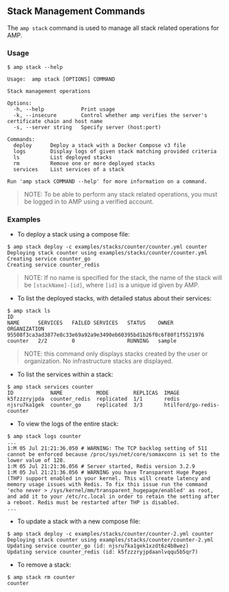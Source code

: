 ## Stack Management Commands

The `amp stack` command is used to manage all stack related operations for AMP.

### Usage

```
$ amp stack --help

Usage:	amp stack [OPTIONS] COMMAND 

Stack management operations

Options:
  -h, --help            Print usage
  -k, --insecure        Control whether amp verifies the server's certificate chain and host name
  -s, --server string   Specify server (host:port)

Commands:
  deploy      Deploy a stack with a Docker Compose v3 file
  logs        Display logs of given stack matching provided criteria
  ls          List deployed stacks
  rm          Remove one or more deployed stacks
  services    List services of a stack

Run 'amp stack COMMAND --help' for more information on a command.
```    

>NOTE: To be able to perform any stack related operations, you must be logged in to AMP using a verified account.

### Examples

* To deploy a stack using a compose file:
```
$ amp stack deploy -c examples/stacks/counter/counter.yml counter
Deploying stack counter using examples/stacks/counter/counter.yml
Creating service counter_go
Creating service counter_redis
```
>NOTE: If no name is specified for the stack, the name of the stack will be `[stackName]-[id]`, where `[id]` is a unique id given by AMP.

* To list the deployed stacks, with detailed status about their services:
```
$ amp stack ls
ID                                                                 NAME      SERVICES   FAILED SERVICES   STATUS    OWNER          ORGANIZATION
95508f3ca3ad3877e8c33e69a92a9e3490eb60395bd1b26f0c6f80f1f5521976   counter   2/2        0                 RUNNING   sample
```
> NOTE: this command only displays stacks created by the user or organization. No infrastructure stacks are displayed.

* To list the services within a stack:
```
$ amp stack services counter
ID            NAME           MODE        REPLICAS  IMAGE
k5fzzzryjpda  counter_redis  replicated  1/1       redis
njsru7ka1gek  counter_go     replicated  3/3       htilford/go-redis-counter
```

* To view the logs of the entire stack:
```
$ amp stack logs counter
...
1:M 05 Jul 21:21:36.050 # WARNING: The TCP backlog setting of 511 cannot be enforced because /proc/sys/net/core/somaxconn is set to the lower value of 128.
1:M 05 Jul 21:21:36.056 # Server started, Redis version 3.2.9
1:M 05 Jul 21:21:36.056 # WARNING you have Transparent Huge Pages (THP) support enabled in your kernel. This will create latency and memory usage issues with Redis. To fix this issue run the command 'echo never > /sys/kernel/mm/transparent_hugepage/enabled' as root, and add it to your /etc/rc.local in order to retain the setting after a reboot. Redis must be restarted after THP is disabled.
...
```

* To update a stack with a new compose file:
```
$ amp stack deploy -c examples/stacks/counter/counter-2.yml counter
Deploying stack counter using examples/stacks/counter/counter-2.yml
Updating service counter_go (id: njsru7ka1gek1xzdt6z4b8wez)
Updating service counter_redis (id: k5fzzzryjpdaanlvqqu5b5qr7)
```

* To remove a stack:
```
$ amp stack rm counter
counter
```
